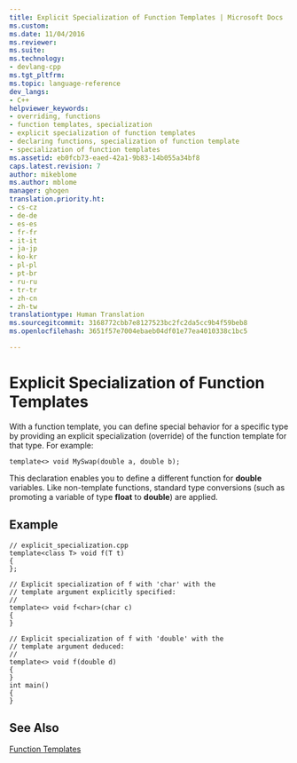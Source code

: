 ```yaml
---
title: Explicit Specialization of Function Templates | Microsoft Docs
ms.custom: 
ms.date: 11/04/2016
ms.reviewer: 
ms.suite: 
ms.technology:
- devlang-cpp
ms.tgt_pltfrm: 
ms.topic: language-reference
dev_langs:
- C++
helpviewer_keywords:
- overriding, functions
- function templates, specialization
- explicit specialization of function templates
- declaring functions, specialization of function template
- specialization of function templates
ms.assetid: eb0fcb73-eaed-42a1-9b83-14b055a34bf8
caps.latest.revision: 7
author: mikeblome
ms.author: mblome
manager: ghogen
translation.priority.ht:
- cs-cz
- de-de
- es-es
- fr-fr
- it-it
- ja-jp
- ko-kr
- pl-pl
- pt-br
- ru-ru
- tr-tr
- zh-cn
- zh-tw
translationtype: Human Translation
ms.sourcegitcommit: 3168772cbb7e8127523bc2fc2da5cc9b4f59beb8
ms.openlocfilehash: 3651f57e7004ebaeb04df01e77ea4010338c1bc5

---
```

# Explicit Specialization of Function Templates
With a function template, you can define special behavior for a specific type by providing an explicit specialization (override) of the function template for that type. For example:  
  
```  
template<> void MySwap(double a, double b);  
```  
  
 This declaration enables you to define a different function for **double** variables. Like non-template functions, standard type conversions (such as promoting a variable of type **float** to **double**) are applied.  
  
## Example  
  
```  
// explicit_specialization.cpp  
template<class T> void f(T t)  
{  
};  
  
// Explicit specialization of f with 'char' with the  
// template argument explicitly specified:  
//  
template<> void f<char>(char c)  
{  
}  
  
// Explicit specialization of f with 'double' with the  
// template argument deduced:  
//  
template<> void f(double d)  
{  
}  
int main()  
{  
}  
```  
  
## See Also  
 [Function Templates](../cpp/function-templates.md)


<!--HONumber=Jan17_HO2-->


